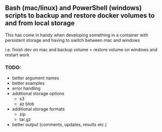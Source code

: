 ## Bash (mac/linux) and PowerShell (windows) scripts to backup and restore docker volumes to and from local storage

This has come in handy when developing something in a container with persistent storage and having to switch between mac and windows

i.e. finish dev on mac and backup volume > restore volume on windows and restart work 

### TODO:
* better argument names
* better examples
* error handling
* additional storage options
    * s3
    * az blob
* additional storage formats
    * zip
    * tar.gz
* better output (comments, updates, results etc.)
    
